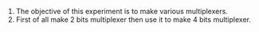 1. The objective of this experiment is to make various multiplexers.
2. First of all make 2 bits multiplexer then use it to make 4 bits multiplexer.

